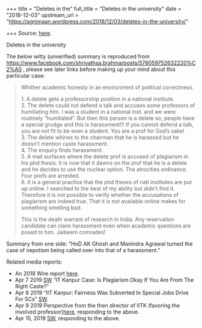 +++
title = "Deletes in the"
full_title = "Deletes in the university"
date = "2018-12-03"
upstream_url = "https://agnimaan.wordpress.com/2018/12/03/deletes-in-the-university/"

+++
Source: [here](https://agnimaan.wordpress.com/2018/12/03/deletes-in-the-university/).

Deletes in the university

The below witty (unverified) summary is reproduced from
<https://www.facebook.com/shrivathsa.brahma/posts/578059752632220%C2%A0>
, please see later links before making up your mind about this
particular case:

> Whither academic honesty in an environment of political correctness.
>
> 1\. A delete gets a professorship position in a national institute.  
> 2. The delete could not defend a talk and accuses some professors of
> humiliating him. I was a student in a national inst. and we were
> routinely “humiliated”. But then this person is a delete so, people
> have a special grudge and this is harassment!!! If you cannot defend a
> talk, you are not fit to be even a student. You are a prof for God’s
> sake!  
> 3. The delete whines to the chairman that he is harassed but he
> doesn’t mention caste harassment.  
> 4. The enquiry finds harassment.  
> 5. A mail surfaces where the delete prof is accused of plagiarism in
> his phd thesis. It is now that it dawns on the prof that he is a
> delete and he decides to use the nuclear option. The atrocities
> ordinance. Four profs are arrested.  
> 6. It is a general practice that the phd theses of natl institutes are
> put up online. I searched to the best of my ability but didn’t find
> it. Therefore it is not possible to verify whether the accusations of
> plagiarism are indeed true. That it is not available online makes for
> something smelling bad.
>
> This is the death warrant of research in India. Any reservation
> candidate can claim harassment even when academic questions are posed
> to him. Jaibeem comrades!

Summary from one side: “HoD AK Ghosh and Manindra Agrawal turned the
case of nepotism being called over into that of a harassment.”

Related media reports:

-   An 2018 Wire report
    [here](https://thewire.in/caste/four-iit-kanpur-professors-booked-for-harassing-dalit-colleague).
-   Apr 7 2019
    [SW](https://swarajyamag.com/politics/iit-kanpur-case-is-plagiarism-okay-if-you-are-from-the-right-caste)
    “IT Kanpur Case: Is Plagiarism Okay If You Are From The Right
    Caste?”
-   Apr 8 2019 “IIT Kanpur: Fairness Was Subverted In Special Jobs
    Drive For SCs”
    [SW](https://swarajyamag.com/politics/iit-kanpur-fairness-was-subverted-in-special-jobs-drive-for-scs).
-   Apr 9 2019 Perspective from the then director of IITK (favoring the
    involved
    professor)[here](https://swarajyamag.com/politics/iit-kanpurs-dalit-faculty-dr-subrahmanyam-saderla-the-story-of-a-fight-against-all-odds?utm_source=metype),
    responding to the above.
-   Apr 15, 2019
    [SW](http://How%20Favouritism%20Vitiated%20IIT%20Kanpur’s%20Special%20Drive%20For%20Dalit%20Faculty),
    responding to the above.



